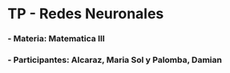 # TP - Redes Neuronales
### - Materia: Matematica III
### - Participantes: Alcaraz, Maria Sol y Palomba, Damian

